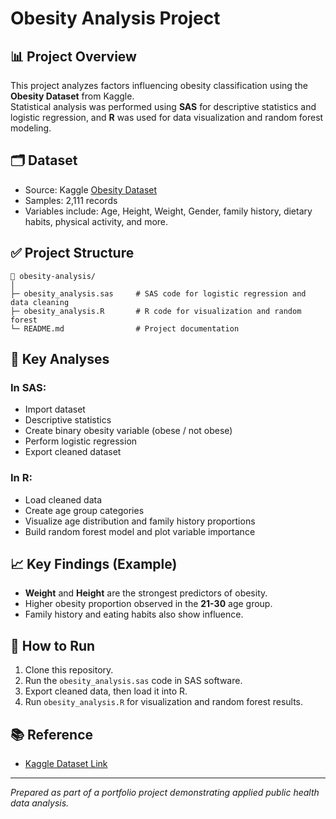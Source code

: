 
# Obesity Analysis Project

## 📊 Project Overview
This project analyzes factors influencing obesity classification using the **Obesity Dataset** from Kaggle.  
Statistical analysis was performed using **SAS** for descriptive statistics and logistic regression, and **R** was used for data visualization and random forest modeling.  

## 🗂 Dataset
- Source: Kaggle [Obesity Dataset](https://www.kaggle.com/datasets/adeniranstephen/obesity-prediction-dataset/data)  
- Samples: 2,111 records  
- Variables include: Age, Height, Weight, Gender, family history, dietary habits, physical activity, and more.

## ✅ Project Structure
```
📁 obesity-analysis/
│
├─ obesity_analysis.sas     # SAS code for logistic regression and data cleaning
├─ obesity_analysis.R       # R code for visualization and random forest
└─ README.md                # Project documentation
```

## 🔎 Key Analyses
### In SAS:
- Import dataset
- Descriptive statistics
- Create binary obesity variable (obese / not obese)
- Perform logistic regression
- Export cleaned dataset

### In R:
- Load cleaned data
- Create age group categories
- Visualize age distribution and family history proportions
- Build random forest model and plot variable importance

## 📈 Key Findings (Example)
- **Weight** and **Height** are the strongest predictors of obesity.
- Higher obesity proportion observed in the **21-30** age group.
- Family history and eating habits also show influence.

## 🚀 How to Run
1. Clone this repository.
2. Run the `obesity_analysis.sas` code in SAS software.
3. Export cleaned data, then load it into R.
4. Run `obesity_analysis.R` for visualization and random forest results.

## 📚 Reference
- [Kaggle Dataset Link](https://www.kaggle.com/datasets/adeniranstephen/obesity-prediction-dataset/data)

---
*Prepared as part of a portfolio project demonstrating applied public health data analysis.*
